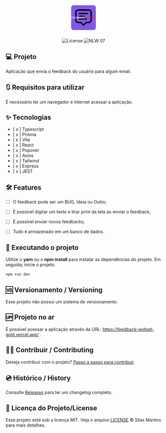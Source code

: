 <h1 align="center">
  <img alt="FeedbackWidget" height="80" title="Feedback Widget" src=".github/logo.png" />
</h1>

<p align="center">
  <img alt="License" src="https://img.shields.io/github/license/silasfmartins/feedback-widget?color=E51C44">

 <img src="https://img.shields.io/static/v1?label=NLW&message=07&color=E51C44&labelColor=0A1033" alt="NLW 07" />
</p>


## 💻 Projeto
Aplicação que envia o feedback do usuário para algum email.

## 🔃 Requisitos para utilizar

É necessário ter um navegador e internet acessar a aplicação.

## ✨ Tecnologias

-   [ x ] Typescript
-   [ x ] Prisma
-   [ x ] Vite
-   [ x ] React
-   [ x ] Popover
-   [ x ] Axios
-   [ x ] Tailwind
-   [ x ] Express
-   [ x ] JEST


## :hammer_and_wrench: Features 

-   [ ] O feedback pode ser um BUG, Ideia ou Outro;
-   [ ] É possível digitar um texto e tirar print da tela ao enviar o feedback;
-   [ ] É possível enviar novos feedbacks;
-   [ ] Tudo é armazenado em um banco de dados.


## 📲 Executando o projeto

Utilize o **yarn** ou o **npm install** para instalar as dependências do projeto.
Em seguida, inicie o projeto.

```cl
npm run dev
```

## 🆚 Versionamento / Versioning

Esse projeto não possui um sistema de versionamento.

## 🆙 Projeto no ar

É possível acessar a aplicação através da URL: https://feedback-widget-gold.vercel.app/ .

## 👨‍💻 Contribuir / Contributing

Deseja contribuir com o projeto? [Passo a passo para contribuir](https://github.com/silasfmartins/feedback-widget/blob/master/Contributing.md)

## 💿 Histórico / History

Consulte [Releases](https://github.com/silasfmartins/feedback-widget/releases) para ter um changelog completo.

## 📄 Licença do Projeto/License

Esse projeto está sob a licença MIT. Veja o arquivo [LICENSE](https://github.com/silasfmartins/feedback-widget/blob/main/LICENSE) © Silas Martins para mais detalhes.

<br />
